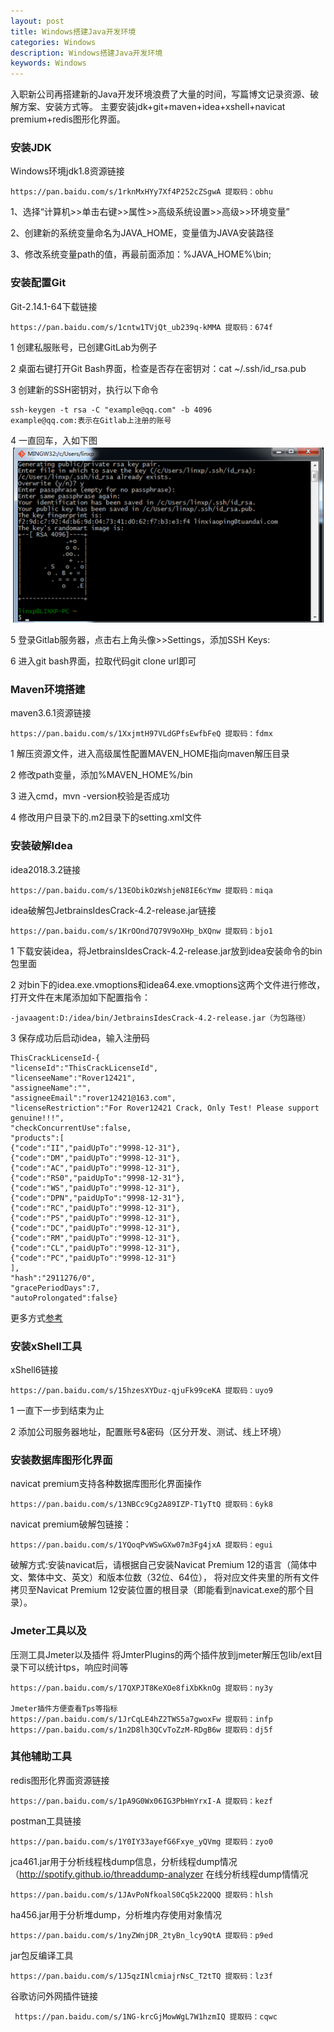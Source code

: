 ```yaml
---
layout: post
title: Windows搭建Java开发环境
categories: Windows
description: Windows搭建Java开发环境
keywords: Windows
---
```

入职新公司再搭建新的Java开发环境浪费了大量的时间，写篇博文记录资源、破解方案、安装方式等。
主要安装jdk+git+maven+idea+xshell+navicat premium+redis图形化界面。

### 安装JDK
Windows环境jdk1.8资源链接

    https://pan.baidu.com/s/1rknMxHYy7Xf4P252cZSgwA 提取码：obhu

1、选择“计算机>>单击右键>>属性>>高级系统设置>>高级>>环境变量”

2、创建新的系统变量命名为JAVA_HOME，变量值为JAVA安装路径

3、修改系统变量path的值，再最前面添加：%JAVA_HOME%\bin;

### 安装配置Git
Git-2.14.1-64下载链接

    https://pan.baidu.com/s/1cntw1TVjQt_ub239q-kMMA 提取码：674f 

1 创建私服账号，已创建GitLab为例子

2 桌面右键打开Git Bash界面，检查是否存在密钥对：cat ~/.ssh/id_rsa.pub

3 创建新的SSH密钥对，执行以下命令

    ssh-keygen -t rsa -C "example@qq.com" -b 4096
    example@qq.com:表示在Gitlab上注册的账号
    
4 一直回车，入如下图
  ![](/images/posts/windows/git_success.png)

5 登录Gitlab服务器，点击右上角头像>>Settings，添加SSH Keys:

6 进入git bash界面，拉取代码git clone url即可

### Maven环境搭建
maven3.6.1资源链接

    https://pan.baidu.com/s/1XxjmtH97VLdGPfsEwfbFeQ 提取码：fdmx 

1 解压资源文件，进入高级属性配置MAVEN_HOME指向maven解压目录

2 修改path变量，添加%MAVEN_HOME%/bin

3 进入cmd，mvn -version校验是否成功

4 修改用户目录下的.m2目录下的setting.xml文件

### 安装破解Idea
idea2018.3.2链接
    
    https://pan.baidu.com/s/13EObikOzWshjeN8IE6cYmw 提取码：miqa 

idea破解包JetbrainsIdesCrack-4.2-release.jar链接

    https://pan.baidu.com/s/1KrOOnd7Q79V9oXHp_bXQnw 提取码：bjo1 

1 下载安装idea，将JetbrainsIdesCrack-4.2-release.jar放到idea安装命令的bin包里面

2 对bin下的idea.exe.vmoptions和idea64.exe.vmoptions这两个文件进行修改，打开文件在末尾添加如下配置指令：

    -javaagent:D:/idea/bin/JetbrainsIdesCrack-4.2-release.jar（为包路径）
    
3 保存成功后启动idea，输入注册码
   
    ThisCrackLicenseId-{
    "licenseId":"ThisCrackLicenseId",
    "licenseeName":"Rover12421",
    "assigneeName":"",
    "assigneeEmail":"rover12421@163.com",
    "licenseRestriction":"For Rover12421 Crack, Only Test! Please support genuine!!!",
    "checkConcurrentUse":false,
    "products":[
    {"code":"II","paidUpTo":"9998-12-31"},
    {"code":"DM","paidUpTo":"9998-12-31"},
    {"code":"AC","paidUpTo":"9998-12-31"},
    {"code":"RS0","paidUpTo":"9998-12-31"},
    {"code":"WS","paidUpTo":"9998-12-31"},
    {"code":"DPN","paidUpTo":"9998-12-31"},
    {"code":"RC","paidUpTo":"9998-12-31"},
    {"code":"PS","paidUpTo":"9998-12-31"},
    {"code":"DC","paidUpTo":"9998-12-31"},
    {"code":"RM","paidUpTo":"9998-12-31"},
    {"code":"CL","paidUpTo":"9998-12-31"},
    {"code":"PC","paidUpTo":"9998-12-31"}
    ],
    "hash":"2911276/0",
    "gracePeriodDays":7,
    "autoProlongated":false}

更多方式[参考](https://blog.csdn.net/java_zyq/article/details/88532526)

### 安装xShell工具
xShell6链接

    https://pan.baidu.com/s/15hzesXYDuz-qjuFk99ceKA 提取码：uyo9

1 一直下一步到结束为止

2 添加公司服务器地址，配置账号&密码（区分开发、测试、线上环境）

### 安装数据库图形化界面
navicat premium支持各种数据库图形化界面操作

    https://pan.baidu.com/s/13NBCc9Cg2A89IZP-T1yTtQ 提取码：6yk8 

navicat premium破解包链接：

    https://pan.baidu.com/s/1YQoqPvWSwGXw07m3Fg4jxA 提取码：egui 
                  
破解方式:安装navicat后，请根据自己安装Navicat Premium 12的语言（简体中文、繁体中文、英文）和版本位数（32位、64位），
将对应文件夹里的所有文件拷贝至Navicat Premium 12安装位置的根目录（即能看到navicat.exe的那个目录）。

### Jmeter工具以及
压测工具Jmeter以及插件
将JmterPlugins的两个插件放到jmeter解压包lib/ext目录下可以统计tps，响应时间等

    https://pan.baidu.com/s/17QXPJT8KeXOe8fiXbKknOg 提取码：ny3y
    
    Jmeter插件方便查看Tps等指标
    https://pan.baidu.com/s/1JrCqLE4hZ2TWS5a7gwoxFw 提取码：infp
    https://pan.baidu.com/s/1n2D8lh3QCvToZzM-RDgB6w 提取码：dj5f


### 其他辅助工具
redis图形化界面资源链接

    https://pan.baidu.com/s/1pA9G0Wx06IG3PbHmYrxI-A 提取码：kezf
  
postman工具链接

    https://pan.baidu.com/s/1Y0IY33ayefG6Fxye_yQVmg 提取码：zyo0
       
jca461.jar用于分析线程栈dump信息，分析线程dump情况（http://spotify.github.io/threaddump-analyzer 在线分析线程dump情情况
    
    https://pan.baidu.com/s/1JAvPoNfkoalS0Cq5k22QQQ 提取码：hlsh 
                               
ha456.jar用于分析堆dump，分析堆内存使用对象情况

    https://pan.baidu.com/s/1nyZWnjDR_2tyBn_lcy9QtA 提取码：p9ed

jar包反编译工具

    https://pan.baidu.com/s/1J5qzINlcmiajrNsC_T2tTQ 提取码：lz3f
 
谷歌访问外网插件链接
     
     https://pan.baidu.com/s/1NG-krcGjMowWgL7W1hzmIQ 提取码：cqwc 


       


